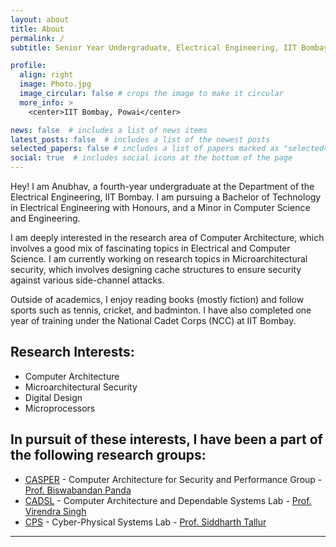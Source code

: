 ```yaml
---
layout: about
title: About
permalink: /
subtitle: Senior Year Undergraduate, Electrical Engineering, IIT Bombay

profile:
  align: right
  image: Photo.jpg
  image_circular: false # crops the image to make it circular
  more_info: >
    <center>IIT Bombay, Powai</center>

news: false  # includes a list of news items
latest_posts: false  # includes a list of the newest posts
selected_papers: false # includes a list of papers marked as "selected={true}"
social: true  # includes social icons at the bottom of the page
---
```


Hey! I am Anubhav, a fourth-year undergraduate at the Department of the Electrical Engineering, IIT Bombay. I am pursuing a Bachelor of Technology in Electrical Engineering with Honours, and a Minor in Computer Science and Engineering.

I am deeply interested in the research area of Computer Architecture, which involves a good mix of fascinating topics in Electrical and Computer Science. I am currently working on research topics in Microarchitectural security, which involves designing cache structures to ensure security against various side-channel attacks.

Outside of academics, I enjoy reading books (mostly fiction) and follow sports such as tennis, cricket, and badminton. I have also completed one year of training under the National Cadet Corps (NCC) at IIT Bombay.

Research Interests:
------------------
* Computer Architecture
* Microarchitectural Security
* Digital Design
* Microprocessors

In pursuit of these interests, I have been a part of the following research groups:
---------------
* [CASPER](https://casper-iitb.github.io/) - Computer Architecture for Security and Performance Group - [Prof. Biswabandan Panda](https://www.cse.iitb.ac.in/~biswa/)
* [CADSL](https://www.ee.iitb.ac.in/~cadsl/index.php) - Computer Architecture and Dependable Systems Lab - [Prof. Virendra Singh](https://www.ee.iitb.ac.in/~viren/)
* [CPS](http://www.ee.iitb.ac.in/~stallur/contact/) - Cyber-Physical Systems Lab - [Prof. Siddharth Tallur](https://www.ee.iitb.ac.in/web/people/siddharth-tallur/)

---------------------
